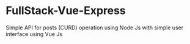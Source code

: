 # FullStack-Vue-Express
Simple API for posts (CURD) operation using Node Js with simple user interface using Vue Js
